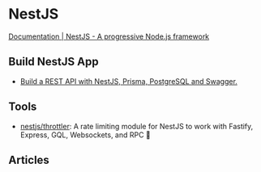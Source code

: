 
# NestJS


[Documentation | NestJS - A progressive Node.js framework](https://docs.nestjs.com/)


## Build NestJS App

- [Build a REST API with NestJS, Prisma, PostgreSQL and Swagger.](https://www.prisma.io/blog/nestjs-prisma-rest-api-7D056s1BmOL0)

## Tools

- [nestjs/throttler](https://github.com/nestjs/throttler): A rate limiting module for NestJS to work with Fastify, Express, GQL, Websockets, and RPC 🧭

## Articles

